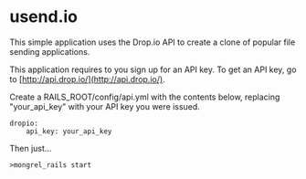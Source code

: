 usend.io
============================

This simple application uses the Drop.io API to create a clone of popular file sending applications.

This application requires to you sign up for an API key. To get an API key, go to [http://api.drop.io/](http://api.drop.io/).

Create a RAILS\_ROOT/config/api.yml with the contents below, replacing "your\_api\_key" with your API key you were issued.

	dropio:
    	api_key: your_api_key

Then just...

    >mongrel_rails start
